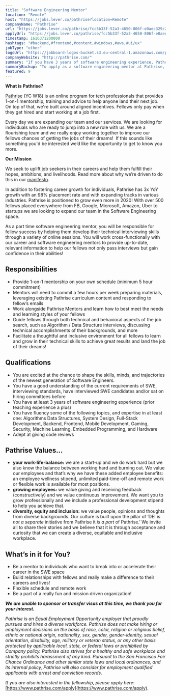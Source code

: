 ```yaml
---
title: "Software Engineering Mentor"
location: "Remote"
host: "https://jobs.lever.co/pathrise?location=Remote"
companyName: "Pathrise"
url: "https://jobs.lever.co/pathrise/fcc5b33f-52a3-4650-806f-e0aec329c297"
applyUrl: "https://jobs.lever.co/pathrise/fcc5b33f-52a3-4650-806f-e0aec329c297/apply"
timestamp: 1616371200000
hashtags: "#backend,#frontend,#content,#windows,#aws,#ui/ux"
jobType: "other"
logoUrl: "https://jobboard-logos-bucket.s3.eu-central-1.amazonaws.com/pathrise"
companyWebsite: "http://pathrise.com/"
summary: "If you have 3 years of software engineering experience, Pathrise has a job opening for a software engineering mentor"
summaryBackup: "To apply as a software engineering mentor at Pathrise, you preferably need to have some knowledge of: #windows, #aws, #content."
featured: 9
---
```


**What is Pathrise?**

[Pathrise](https://www.pathrise.com/) (YC W18) is an online program for tech professionals that provides 1-on-1 mentorship, training and advice to help anyone land their next job. On top of that, we're built around aligned incentives. Fellows only pay when they get hired and start working at a job first.

Every day we are expanding our team and our services. We are looking for individuals who are ready to jump into a new role with us. We are a flourishing team and we really enjoy working together to improve our fellows chances of getting the jobs of their dreams!  If this sounds like something you'd be interested we’d like the opportunity to get to know you more.

**Our Mission**

We seek to uplift job seekers in their careers and help them fulfill their hopes, ambitions, and livelihoods. Read more about why we’re driven to do this in our [manifesto](https://www.pathrise.com/manifesto).

In addition to fostering career growth for individuals, Pathrise has 3x YoY growth with an 98% placement rate and with expanding tracks in various industries. Pathrise is positioned to grow even more in 2020! With over 500 fellows placed everywhere from FB, Google, Microsoft, Amazon, Uber to startups we are looking to expand our team in the Software Engineering space.

As a part time software engineering mentor, you will be responsible for fellow success by helping them develop their technical interviewing skills through a variety of online sessions. You will work cross-functionally with our career and software engineering mentors to provide up-to-date, relevant information to help our fellows not only pass interviews but gain confidence in their abilities! 

## Responsibilities

*   Provide 1-on-1 mentorship on your own schedule (minimum 5 hour commitment)
*   Mentors will need to commit a few hours per week preparing materials, leveraging existing Pathrise curriculum content and responding to fellow’s emails 
*   Work alongside Pathrise Mentors and learn how to best meet the needs and learning styles of your fellows
*   Guide fellows through both technical and behavioral aspects of the job search, such as Algorithm / Data Structure interviews, discussing technical accomplishments of their backgrounds, and more
*   Facilitate a thoughtful and inclusive environment for all fellows to learn and grow in their technical skills to achieve great results and land the job of their dreams!

## Qualifications

*   You are excited at the chance to shape the skills, minds, and trajectories of the newest generation of Software Engineers.
*   You have a good understanding of the current requirements of SWE, interviewing standards, have interviewed SWE candidates and/or sat on hiring committees before
*   You have at least 3 years of software engineering experience (prior teaching experience a plus)
*   You have fluency some of the following topics, and expertise in at least one: Algorithms Data Structures, System Design, Full-Stack Development, Backend, Frontend, Mobile Development, Gaming, Security, Machine Learning, Embedded Programming, and Hardware
*   Adept at giving code reviews

## Pathrise Values...

*   **your work-life-balance:** we are a start-up and we do work hard but we also know the balance between working hard and burning out. We value our employees and that’s why we have these added employee benefits: an employee wellness stipend, unlimited paid-time-off and remote work or flexible work is available for most positions.
*   **growing employees:** we value giving and receiving feedback (constructively) and we value continuous improvement. We want you to grow professionally and we include a professional development stipend to help you achieve that. 
*   **diversity, equity and inclusion:** we value people, opinions and thoughts from diverse backgrounds. Our culture is built upon the pillar of ‘DEI is _not a separate_ initiative from Pathrise it _is a part_ of Pathrise.’ We invite all to share their stories and we believe that it is through acceptance and curiosity that we can create a diverse, equitable and inclusive workplace.

## What’s in it for You?

*   Be a mentor to individuals who want to break into or accelerate their career in the SWE space
*   Build relationships with fellows and really make a difference to their careers and lives!
*   Flexible schedule and remote work 
*   Be a part of a really fun and mission driven organization!

**_We are unable to sponsor or transfer visas at this time, we thank you for your interest._**

_Pathrise is an Equal Employment Opportunity employer that proudly pursues and hires a diverse workforce. Pathrise does not make hiring or employment decisions on the basis of race, color, religion or religious belief, ethnic or national origin, nationality, sex, gender, gender-identity, sexual orientation, disability, age, military or veteran status, or any other basis protected by applicable local, state, or federal laws or prohibited by Company policy. Pathrise also strives for a healthy and safe workplace and strictly prohibits harassment of any kind. Pursuant to the San Francisco Fair Chance Ordinance and other similar state laws and local ordinances, and its internal policy, Pathrise will also consider for employment qualified applicants with arrest and conviction records._

_If you are also interested in the fellowship, please apply here_: [https://www.pathrise.com/apply](https://www.pathrise.com/apply).
